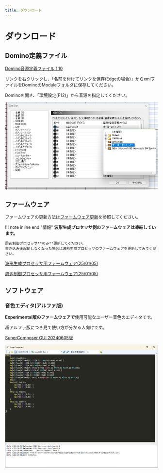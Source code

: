 ```yaml
---
title: ダウンロード
---
```


# ダウンロード

## Domino定義ファイル

[Domino音源定義ファイル 1.10](files/feng_SO.xml)

リンクを右クリックし、「名前を付けてリンクを保存(Edgeの場合)」からxmlファイルをDominoのModuleフォルダに保存してください。

Dominoを開き、「環境設定(F12)」から音源を指定してください。

![Dominoの設定](img/domino_def.png)

## ファームウェア

ファームウェアの更新方法は[ファームウェア更新](fwupdate.md)を参照してください。

!!! note inline end "情報"
    **波形生成プロセッサ側のファームウェアは凍結しています。**

    周辺制御プロセッサ**のみ**更新してください。
    書き込み後起動しなくなった場合は波形生成プロセッサのファームウェアを更新してみてください。

[波形生成プロセッサ用ファームウェア(25/01/05)](files/fw/Helios_250105.bin)

[周辺制御プロセッサ用ファームウェア(25/01/05)](files/fw/Artemis_250105.uf2)

## ソフトウェア

### 音色エディタ(アルファ版)

**Experimental版のファームウェアで**使用可能なユーザー音色のエディタです。

超アルファ版につき見て使い方が分かる人向けです。

[SuperComposer GUI 20240605版](files/SuperComposerGUI_20240605.zip)

![音色エディタ](img/tone_edit.png)
